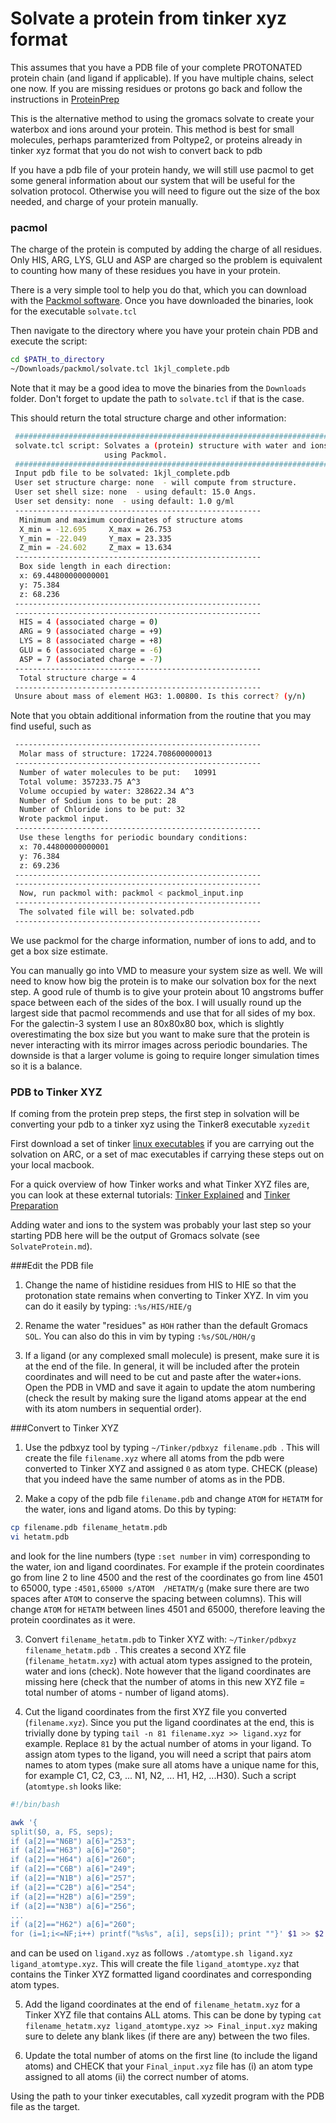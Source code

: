 # Solvate a protein from tinker xyz format

This assumes that you have a PDB file of your complete PROTONATED protein chain (and ligand if applicable). If you have multiple chains, select one now. If you are missing residues or protons go back and follow the instructions in [ProteinPrep](./ProteinPrep.md)

This is the alternative method to using the gromacs solvate to create your waterbox and ions around your protein. This method is best for small molecules, perhaps paramterized from Poltype2, or proteins already in tinker xyz format that you do not wish to convert back to pdb

If you have a pdb file of your protein handy, we will still use pacmol to get some general information about our system that will be useful for the solvation protocol. Otherwise you will need to figure out the size of the box needed, and charge of your protein manually. 

### pacmol
The charge of the protein is computed by adding the charge of all residues. Only HIS, ARG, LYS, GLU and ASP are charged so the problem is equivalent to counting how many of these residues you have in your protein. 

There is a very simple tool to help you do that, which you can download with the [Packmol software](http://m3g.iqm.unicamp.br/packmol/download.shtml). Once you have downloaded the binaries, look for the executable `solvate.tcl`

Then navigate to the directory where you have your protein chain PDB and execute the script:

```sh
cd $PATH_to_directory
~/Downloads/packmol/solvate.tcl 1kjl_complete.pdb

```
Note that it may be a good idea to move the binaries from the `Downloads` folder. Don't forget to update the path to `solvate.tcl` if that is the case. 

This should return the total structure charge and other information:

```sh
 ###########################################################################
 solvate.tcl script: Solvates a (protein) structure with water and ions,
                     using Packmol. 
 ###########################################################################
 Input pdb file to be solvated: 1kjl_complete.pdb 
 User set structure charge: none  - will compute from structure. 
 User set shell size: none  - using default: 15.0 Angs. 
 User set density: none  - using default: 1.0 g/ml 
 -------------------------------------------------------
  Minimum and maximum coordinates of structure atoms 
  X_min = -12.695     X_max = 26.753 
  Y_min = -22.049     Y_max = 23.335 
  Z_min = -24.602     Z_max = 13.634 
 -------------------------------------------------------
  Box side length in each direction: 
  x: 69.44800000000001 
  y: 75.384 
  z: 68.236 
 -------------------------------------------------------
 -------------------------------------------------------
  HIS = 4 (associated charge = 0) 
  ARG = 9 (associated charge = +9) 
  LYS = 8 (associated charge = +8) 
  GLU = 6 (associated charge = -6) 
  ASP = 7 (associated charge = -7) 
 -------------------------------------------------------
  Total structure charge = 4
 -------------------------------------------------------
 Unsure about mass of element HG3: 1.00800. Is this correct? (y/n)

```

Note that you obtain additional information from the routine that you may find useful, such as

```sh
 -------------------------------------------------------
  Molar mass of structure: 17224.708600000013
 -------------------------------------------------------
  Number of water molecules to be put:   10991 
  Total volume: 357233.75 A^3
  Volume occupied by water: 328622.34 A^3 
  Number of Sodium ions to be put: 28
  Number of Chloride ions to be put: 32
  Wrote packmol input. 
 -------------------------------------------------------
  Use these lengths for periodic boundary conditions: 
  x: 70.44800000000001
  y: 76.384
  z: 69.236
 -------------------------------------------------------
 -------------------------------------------------------
  Now, run packmol with: packmol < packmol_input.inp       
 -------------------------------------------------------
  The solvated file will be: solvated.pdb 
 -------------------------------------------------------
```

We use packmol for the charge information, number of ions to add, and to get a box size estimate. 

You can manually go into VMD to measure your system size as well. We will need to know how big the protein is to make our solvation box for the next step. A good rule of thumb is to give your protein about 10 angstroms buffer space between each of the sides of the box. I will usually round up the largest side that pacmol recommends and use that for all sides of my box. For the galectin-3 system I use an 80x80x80 box, which is slightly overestimating the box size but you want to make sure that the protein is never interacting with its mirror images across periodic boundaries. The downside is that a larger volume is going to require longer simulation times so it is a balance. 

### PDB to Tinker XYZ

If coming from the protein prep steps, the first step in solvation will be converting your pdb to a tinker xyz using the Tinker8 executable ```xyzedit```

First download a set of tinker [linux executables](https://dasher.wustl.edu/tinker/) if you are carrying out the solvation on ARC, or a set of mac executables if carrying these steps out on your local macbook.

For a quick overview of how Tinker works and what Tinker XYZ files are, you can look at these external tutorials: [Tinker Explained](http://chembytes.wikidot.com/tinker-s-wiki) and [Tinker Preparation](https://tinker-hp.org/wp-content/uploads/2022/10/Tinker_preparation_tutorial.pdf)



Adding water and ions to the system was probably your last step so your starting PDB here will be the output of Gromacs solvate (see `SolvateProtein.md`).


###Edit the PDB file
1) Change the name of histidine residues from HIS to HIE so that the protonation state remains when converting to Tinker XYZ. In vim you can do it easily by typing:
`:%s/HIS/HIE/g`

2) Rename the water "residues" as `HOH` rather than the default Gromacs `SOL`. You can also do this in vim by typing `:%s/SOL/HOH/g`

3) If a ligand (or any complexed small molecule) is present, make sure it is at the end of the file. In general, it will be included after the protein coordinates and will need to be cut and paste after the water+ions. Open the PDB in VMD and save it again to update the atom numbering (check the result by making sure the ligand atoms appear at the end with its atom numbers in sequential order). 

###Convert to Tinker XYZ
1) Use the pdbxyz tool by typing `~/Tinker/pdbxyz filename.pdb `. This will create the file `filename.xyz` where all atoms from the pdb were converted to Tinker XYZ and assigned `0` as atom type. CHECK (please) that you indeed have the same number of atoms as in the PDB. 

2) Make a copy of the pdb file `filename.pdb` and change `ATOM` for `HETATM` for the water, ions and ligand atoms. Do this by typing:

```sh
cp filename.pdb filename_hetatm.pdb
vi hetatm.pdb 

```
and look for the line numbers (type `:set number` in vim) corresponding to the water, ion and ligand coordinates. For example if the protein coordinates go from line 2 to line 4500 and the rest of the coordinates go from line 4501 to 65000, type `:4501,65000 s/ATOM  /HETATM/g` (make sure there are two spaces after `ATOM` to conserve the spacing between columns). This will change `ATOM` for `HETATM` between lines 4501 and 65000, therefore leaving the protein coordinates as it were. 

3) Convert `filename_hetatm.pdb` to Tinker XYZ with: `~/Tinker/pdbxyz filename_hetatm.pdb `. This creates a second XYZ file (`filename_hetatm.xyz`) with actual atom types assigned to the protein, water and ions (check). Note however that the ligand coordinates are missing here (check that the number of atoms in this new XYZ file = total number of atoms - number of ligand atoms). 

4) Cut the ligand coordinates from the first XYZ file you converted (`filename.xyz`). Since you put the ligand coordinates at the end, this is trivially done by typing `tail -n 81 filename.xyz >> ligand.xyz` for example. Replace `81` by the actual number of atoms in your ligand. To assign atom types to the ligand, you will need a script that pairs atom names to atom types (make sure all atoms have a unique name for this, for example C1, C2, C3, ... N1, N2, ... H1, H2, ...H30). Such a script (`atomtype.sh` looks like:

```sh
#!/bin/bash

awk '{
split($0, a, FS, seps);
if (a[2]=="N6B") a[6]="253";
if (a[2]=="H63") a[6]="260";
if (a[2]=="H64") a[6]="260";
if (a[2]=="C6B") a[6]="249";
if (a[2]=="N1B") a[6]="257";
if (a[2]=="C2B") a[6]="254";
if (a[2]=="H2B") a[6]="259";
if (a[2]=="N3B") a[6]="256";
...
if (a[2]=="H62") a[6]="260";
for (i=1;i<=NF;i++) printf("%s%s", a[i], seps[i]); print ""}' $1 >> $2

```

and can be used on `ligand.xyz` as follows `./atomtype.sh ligand.xyz ligand_atomtype.xyz`. This will create the file `ligand_atomtype.xyz` that contains the Tinker XYZ formatted ligand coordinates and corresponding atom types. 

5) Add the ligand coordinates at the end of `filename_hetatm.xyz` for a Tinker XYZ file that contains ALL atoms. This can be done by typing `cat filename_hetatm.xyz ligand_atomtype.xyz >> Final_input.xyz` making sure to delete any blank likes (if there are any) between the two files. 

6) Update the total number of atoms on the first line (to include the ligand atoms) and CHECK that your `Final_input.xyz` file has (i) an atom type assigned to all atoms (ii) the correct number of atoms. 







Using the path to your tinker executables, call xyzedit program with the PDB file as the target. 

```

```













